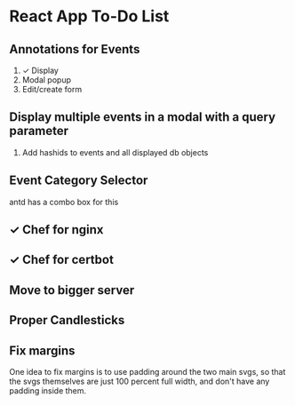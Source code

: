# React App To-Do List

## Annotations for Events

1. ✓ Display
2. Modal popup
3. Edit/create form

## Display multiple events in a modal with a query parameter

1. Add hashids to events and all displayed db objects

## Event Category Selector

antd has a combo box for this

## ✓ Chef for nginx

## ✓ Chef for certbot

## Move to bigger server

## Proper Candlesticks

## Fix margins

One idea to fix margins is to use padding around the two main svgs, so that the svgs themselves are just 100 percent full width, and don't have any padding inside them.
